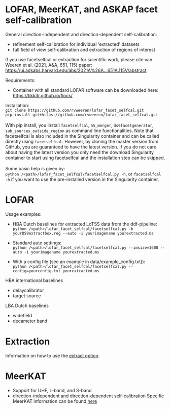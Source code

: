 # LOFAR, MeerKAT, and ASKAP facet self-calibration
General direction-independent and direction-dependent self-calibration: 
 - refinement self-calibration for individual 'extracted' datasets 
 - full field of view self-calibration and extraction of regions of interest

If you use facetselfcal or extraction for scientific work, please cite van Weeren et al. (2021, A&A, 651, 115) paper: \
https://ui.adsabs.harvard.edu/abs/2021A%26A...651A.115V/abstract 

Requirements:
- Container with all standard LOFAR software can be downloaded here: https://tikk3r.github.io/flocs/ 

Installation:
\
`git clone https://github.com/rvweeren/lofar_facet_selfcal.git`
\
`pip install git+https://github.com/rvweeren/lofar_facet_selfcal.git`
\
\
With pip install, you install ```facetselfcal```, ```h5_merger```, ```ds9facetgenerator```, ```sub_sources_outside_region```
as command line functionalities. Note that facetselfcal is also included in the Singularity container and can be called directly using ```facetselfcal```. However, by cloning the master version from GitHub, you are guaranteed to have the latest version. If you do not care about having the latest version you only need the download Singularity container to start using facetselfcal and the installation step can be skipped.
\
\
Some basic help is given by:\
`python /<path>/lofar_facet_selfcal/facetselfcal.py -h`, or `facetselfcal -h` if you want to use the pre-installed version in the Singularity container.


# LOFAR
Usage examples:
- HBA Dutch baselines for extracted LoTSS data from the ddf-pipeline:\
`python /<path>/lofar_facet_selfcal/facetselfcal.py -b yourDS9extractbox.reg --auto -i yourimagename yourextracted.ms`

- Standard auto settings:\
`python /<path>/lofar_facet_selfcal/facetselfcal.py --imsize=1600 --auto -i yourimagename yourextracted.ms` 

- With a config file (see an example in data/example_config.txt)):\
`python /<path>/lofar_facet_selfcal/facetselfcal.py --config=yourconfig.txt yourextracted.ms`

HBA international baselines
- delaycalibrator
- target source

LBA Dutch baselines
 - widefield
 - decameter band

# Extraction
Information on how to use the [extract option](https://github.com/rvweeren/lofar_facet_selfcal/wiki/FACETSELFCAL-OVERVIEW).

# MeerKAT
- Support for UHF, L-band, and S-band
- direction-independent and direction-dependent self-calibration
Specific MeerKAT information can be found [here](https://github.com/rvweeren/lofar_facet_selfcal/wiki/FACETSELFCAL-OVERVIEW#meerkat-data-reduction)
